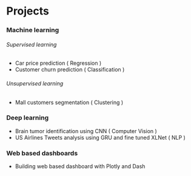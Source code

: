 # Projects
### Machine learning
###### Supervised learning

* Car price prediction ( Regression )
* Customer churn prediction ( Classification )

###### Unsupervised learning

* Mall customers segmentation ( Clustering )

### Deep learning
* Brain tumor identification using CNN ( Computer Vision )
* US Airlines Tweets analysis using GRU and fine tuned XLNet ( NLP )

### Web based dashboards

* Building web based dashboard with Plotly and Dash

